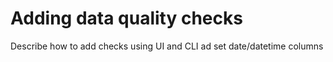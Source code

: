 # Adding data quality checks

Describe how to add checks using UI and CLI ad set date/datetime columns
